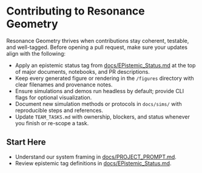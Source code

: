 # Contributing to Resonance Geometry

Resonance Geometry thrives when contributions stay coherent, testable, and well-tagged. Before opening a pull request, make sure your updates align with the following:

- Apply an epistemic status tag from [docs/EPistemic_Status.md](docs/EPistemic_Status.md) at the top of major documents, notebooks, and PR descriptions.
- Keep every generated figure or rendering in the `/figures` directory with clear filenames and provenance notes.
- Ensure simulations and demos run headless by default; provide CLI flags for optional visualization.
- Document new simulation methods or protocols in `docs/sims/` with reproducible steps and references.
- Update `TEAM_TASKS.md` with ownership, blockers, and status whenever you finish or re-scope a task.

## Start Here
- Understand our system framing in [docs/PROJECT_PROMPT.md](docs/PROJECT_PROMPT.md).
- Review epistemic tag definitions in [docs/EPistemic_Status.md](docs/EPistemic_Status.md).
